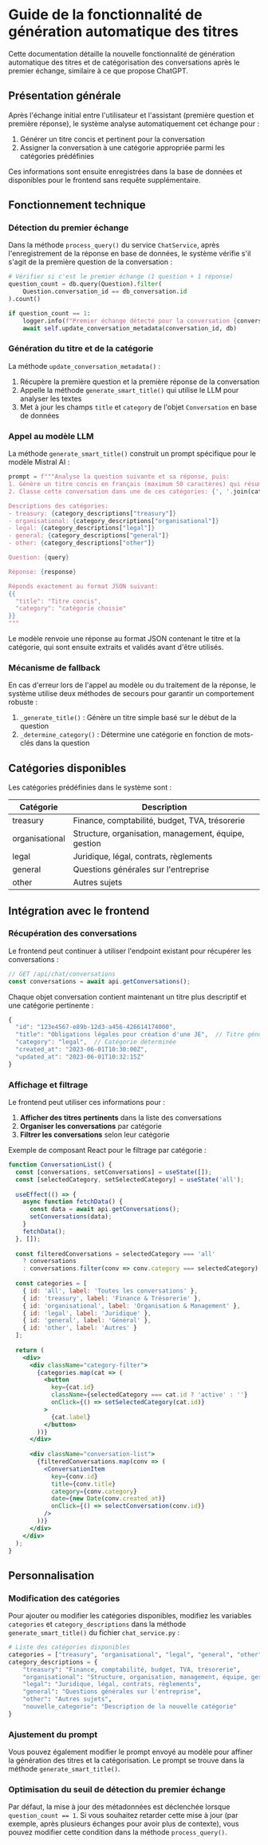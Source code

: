 # Guide de la fonctionnalité de génération automatique des titres

Cette documentation détaille la nouvelle fonctionnalité de génération automatique des titres et de catégorisation des conversations après le premier échange, similaire à ce que propose ChatGPT.

## Présentation générale

Après l'échange initial entre l'utilisateur et l'assistant (première question et première réponse), le système analyse automatiquement cet échange pour :

1. Générer un titre concis et pertinent pour la conversation
2. Assigner la conversation à une catégorie appropriée parmi les catégories prédéfinies

Ces informations sont ensuite enregistrées dans la base de données et disponibles pour le frontend sans requête supplémentaire.

## Fonctionnement technique

### Détection du premier échange

Dans la méthode `process_query()` du service `ChatService`, après l'enregistrement de la réponse en base de données, le système vérifie s'il s'agit de la première question de la conversation :

```python
# Vérifier si c'est le premier échange (1 question + 1 réponse)
question_count = db.query(Question).filter(
    Question.conversation_id == db_conversation.id
).count()

if question_count == 1:
    logger.info(f"Premier échange détecté pour la conversation {conversation_id}, mise à jour des métadonnées...")
    await self.update_conversation_metadata(conversation_id, db)
```

### Génération du titre et de la catégorie

La méthode `update_conversation_metadata()` :

1. Récupère la première question et la première réponse de la conversation
2. Appelle la méthode `generate_smart_title()` qui utilise le LLM pour analyser les textes
3. Met à jour les champs `title` et `category` de l'objet `Conversation` en base de données

### Appel au modèle LLM

La méthode `generate_smart_title()` construit un prompt spécifique pour le modèle Mistral AI :

```python
prompt = f"""Analyse la question suivante et sa réponse, puis:
1. Génère un titre concis en français (maximum 50 caractères) qui résume bien le sujet
2. Classe cette conversation dans une de ces catégories: {', '.join(categories)}

Descriptions des catégories:
- treasury: {category_descriptions["treasury"]}
- organisational: {category_descriptions["organisational"]}
- legal: {category_descriptions["legal"]}
- general: {category_descriptions["general"]}
- other: {category_descriptions["other"]}

Question: {query}

Réponse: {response}

Réponds exactement au format JSON suivant:
{{
  "title": "Titre concis",
  "category": "catégorie choisie"
}}
"""
```

Le modèle renvoie une réponse au format JSON contenant le titre et la catégorie, qui sont ensuite extraits et validés avant d'être utilisés.

### Mécanisme de fallback

En cas d'erreur lors de l'appel au modèle ou du traitement de la réponse, le système utilise deux méthodes de secours pour garantir un comportement robuste :

1. `_generate_title()` : Génère un titre simple basé sur le début de la question
2. `_determine_category()` : Détermine une catégorie en fonction de mots-clés dans la question

## Catégories disponibles

Les catégories prédéfinies dans le système sont :

| Catégorie | Description |
|-----------|-------------|
| treasury | Finance, comptabilité, budget, TVA, trésorerie |
| organisational | Structure, organisation, management, équipe, gestion |
| legal | Juridique, légal, contrats, règlements |
| general | Questions générales sur l'entreprise |
| other | Autres sujets |

## Intégration avec le frontend

### Récupération des conversations

Le frontend peut continuer à utiliser l'endpoint existant pour récupérer les conversations :

```javascript
// GET /api/chat/conversations
const conversations = await api.getConversations();
```

Chaque objet conversation contient maintenant un titre plus descriptif et une catégorie pertinente :

```javascript
{
  "id": "123e4567-e89b-12d3-a456-426614174000",
  "title": "Obligations légales pour création d'une JE",  // Titre généré
  "category": "legal",  // Catégorie déterminée
  "created_at": "2023-06-01T10:30:00Z",
  "updated_at": "2023-06-01T10:32:15Z"
}
```

### Affichage et filtrage

Le frontend peut utiliser ces informations pour :

1. **Afficher des titres pertinents** dans la liste des conversations
2. **Organiser les conversations** par catégorie
3. **Filtrer les conversations** selon leur catégorie

Exemple de composant React pour le filtrage par catégorie :

```jsx
function ConversationList() {
  const [conversations, setConversations] = useState([]);
  const [selectedCategory, setSelectedCategory] = useState('all');
  
  useEffect(() => {
    async function fetchData() {
      const data = await api.getConversations();
      setConversations(data);
    }
    fetchData();
  }, []);
  
  const filteredConversations = selectedCategory === 'all' 
    ? conversations 
    : conversations.filter(conv => conv.category === selectedCategory);
    
  const categories = [
    { id: 'all', label: 'Toutes les conversations' },
    { id: 'treasury', label: 'Finance & Trésorerie' },
    { id: 'organisational', label: 'Organisation & Management' },
    { id: 'legal', label: 'Juridique' },
    { id: 'general', label: 'Général' },
    { id: 'other', label: 'Autres' }
  ];
  
  return (
    <div>
      <div className="category-filter">
        {categories.map(cat => (
          <button 
            key={cat.id}
            className={selectedCategory === cat.id ? 'active' : ''}
            onClick={() => setSelectedCategory(cat.id)}
          >
            {cat.label}
          </button>
        ))}
      </div>
      
      <div className="conversation-list">
        {filteredConversations.map(conv => (
          <ConversationItem 
            key={conv.id}
            title={conv.title}
            category={conv.category}
            date={new Date(conv.created_at)}
            onClick={() => selectConversation(conv.id)}
          />
        ))}
      </div>
    </div>
  );
}
```

## Personnalisation

### Modification des catégories

Pour ajouter ou modifier les catégories disponibles, modifiez les variables `categories` et `category_descriptions` dans la méthode `generate_smart_title()` du fichier `chat_service.py` :

```python
# Liste des catégories disponibles
categories = ["treasury", "organisational", "legal", "general", "other", "nouvelle_categorie"]
category_descriptions = {
    "treasury": "Finance, comptabilité, budget, TVA, trésorerie",
    "organisational": "Structure, organisation, management, équipe, gestion",
    "legal": "Juridique, légal, contrats, règlements",
    "general": "Questions générales sur l'entreprise",
    "other": "Autres sujets",
    "nouvelle_categorie": "Description de la nouvelle catégorie"
}
```

### Ajustement du prompt

Vous pouvez également modifier le prompt envoyé au modèle pour affiner la génération des titres et la catégorisation. Le prompt se trouve dans la méthode `generate_smart_title()`.

### Optimisation du seuil de détection du premier échange

Par défaut, la mise à jour des métadonnées est déclenchée lorsque `question_count == 1`. Si vous souhaitez retarder cette mise à jour (par exemple, après plusieurs échanges pour avoir plus de contexte), vous pouvez modifier cette condition dans la méthode `process_query()`.
